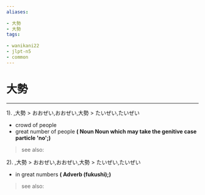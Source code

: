 ```yaml
---
aliases:
    
- 大勢
- 大勢
tags:
    
- wanikani22
- jlpt-n5
- common
---
```


# 大勢
---
1).
,大勢 > おおぜい,おおぜい,大勢 > たいぜい,たいぜい

- crowd of people
- great number of people
**( Noun Noun which may take the genitive case particle 'no';)**
> see also: 
            
2).
,大勢 > おおぜい,おおぜい,大勢 > たいぜい,たいぜい

- in great numbers
**( Adverb (fukushi);)**
> see also: 
            